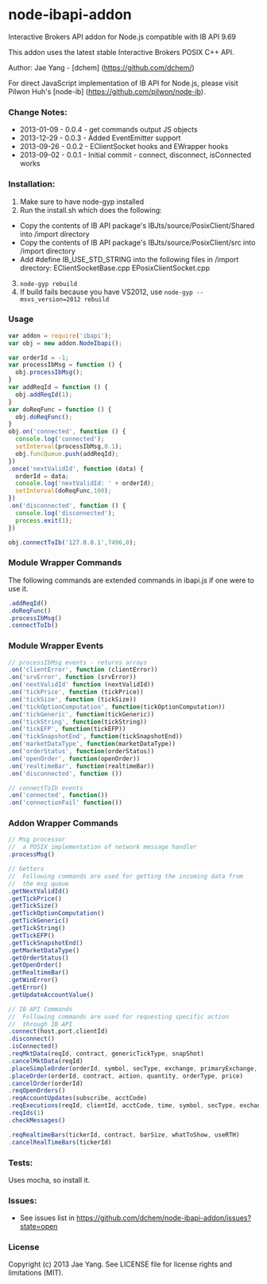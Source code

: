 node-ibapi-addon
================

Interactive Brokers API addon for Node.js compatible with IB API 9.69

This addon uses the latest stable Interactive Brokers POSIX C++ API.

Author: Jae Yang - [dchem] (https://github.com/dchem/)

For direct JavaScript implementation of IB API for Node.js, please visit Pilwon Huh's [node-ib] (https://github.com/pilwon/node-ib).


### Change Notes:

* 2013-01-09 - 0.0.4 - get commands output JS objects
* 2013-12-29 - 0.0.3 - Added EventEmitter support
* 2013-09-26 - 0.0.2 - EClientSocket hooks and EWrapper hooks
* 2013-09-02 - 0.0.1 - Initial commit - connect, disconnect, isConnected works

### Installation:

1. Make sure to have node-gyp installed
2. Run the install.sh which does the following:
 * Copy the contents of IB API package's 
    IBJts/source/PosixClient/Shared into /import directory
 * Copy the contents of IB API package's
    IBJts/source/PosixClient/src into /import directory
 * Add #define IB_USE_STD_STRING into the following files in /import directory:
    EClientSocketBase.cpp
    EPosixClientSocket.cpp
3. ```node-gyp rebuild```
4. If build fails because you have VS2012, use ```node-gyp --msvs_version=2012 rebuild```

### Usage
```js
var addon = require('ibapi');
var obj = new addon.NodeIbapi();

var orderId = -1;
var processIbMsg = function () {
  obj.processIbMsg();
}
var addReqId = function () {
  obj.addReqId(1);
}
var doReqFunc = function () {
  obj.doReqFunc();
}
obj.on('connected', function () {
  console.log('connected');
  setInterval(processIbMsg,0.1);
  obj.funcQueue.push(addReqId);
})
.once('nextValidId', function (data) {
  orderId = data;
  console.log('nextValidId: ' + orderId);
  setInterval(doReqFunc,100);
})
.on('disconnected', function () {
  console.log('disconnected');
  process.exit(1);
})

obj.connectToIb('127.0.0.1',7496,0);

```
### Module Wrapper Commands
The following commands are extended commands in ibapi.js if one were to use it.
```js
.addReqId()
.doReqFunc()
.processIbMsg()
.connectToIb()
```

### Module Wrapper Events
```js
// processIbMsg events - returns arrays
.on('clientError', function (clientError))
.on('srvError', function (srvError))
.on('nextValidId' function (nextValidId))
.on('tickPrice', function (tickPrice))
.on('tickSize', function (tickSize))
.on('tickOptionComputation', function(tickOptionComputation))
.on('tickGeneric', function(tickGeneric))
.on('tickString', function(tickString))
.on('tickEFP', function(tickEFP))
.on('tickSnapshotEnd', function(tickSnapshotEnd))
.on('marketDataType', function(marketDataType))
.on('orderStatus', function(orderStatus))
.on('openOrder', function(openOrder))
.on('realtimeBar', function(realtimeBar))
.on('disconnected', function ())

// connectToIb events
.on('connected', function())
.on('connectionFail' function())
```

### Addon Wrapper Commands
```js
// Msg processor
//  a POSIX implementation of network message handler
.processMsg()

// Getters
//  Following commands are used for getting the incoming data from 
//  the msg queue 
.getNextValidId()
.getTickPrice()
.getTickSize()
.getTickOptionComputation()
.getTickGeneric()
.getTickString()
.getTickEFP()
.getTickSnapshotEnd()
.getMarketDataType()
.getOrderStatus()
.getOpenOrder()
.getRealtimeBar()
.getWinError()
.getError()
.getUpdateAccountValue()

// IB API Commands
//  Following commands are used for requesting specific action 
//  through IB API
.connect(host,port,clientId)
.disconnect()
.isConnected()
.reqMktData(reqId, contract, genericTickType, snapShot)
.cancelMktData(reqId)
.placeSimpleOrder(orderId, symbol, secType, exchange, primaryExchange, currency, action, quantity, orderType, price)
.placeOrder(orderId, contract, action, quantity, orderType, price)
.cancelOrder(orderId)
.reqOpenOrders()
.reqAccountUpdates(subscribe, acctCode)
.reqExecutions(reqId, clientId, acctCode, time, symbol, secType, exchange, side)
.reqIds(1)
.checkMessages()

.reqRealtimeBars(tickerId, contract, barSize, whatToShow, useRTH)
.cancelRealTimeBars(tickerId)
```



### Tests:
Uses mocha, so install it.

### Issues:
* See issues list in https://github.com/dchem/node-ibapi-addon/issues?state=open

### License
Copyright (c) 2013 Jae Yang. See LICENSE file for license rights and limitations (MIT).
